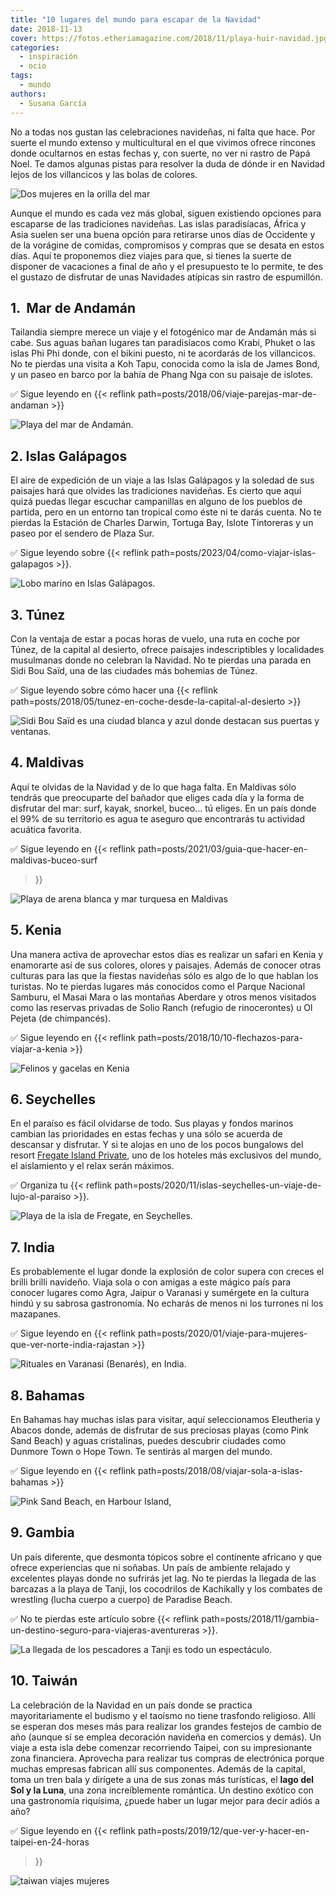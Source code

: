 ```yaml
---
title: "10 lugares del mundo para escapar de la Navidad"
date: 2018-11-13
cover: https://fotos.etheriamagazine.com/2018/11/playa-huir-navidad.jpg
categories: 
  - inspiración
  - ocio
tags: 
  - mundo
authors: 
  - Susana García
---
```


No a todas nos gustan las celebraciones navideñas, ni falta que hace. Por suerte el 
mundo extenso y multicultural en el que vivimos ofrece rincones donde ocultarnos en 
estas fechas y, con suerte, no ver ni rastro de Papá Noel. Te damos algunas pistas para 
resolver la duda de dónde ir en Navidad lejos de los villancicos y las bolas de colores. 

![Dos mujeres en la orilla del mar](https://fotos.etheriamagazine.com/2018/11/playa-huir-navidad.jpg "Vacaciones en el mar.")

Aunque el mundo es cada vez más global, siguen existiendo opciones para escaparse de las 
tradiciones navideñas. Las islas paradisíacas, África y Asia suelen ser una buena opción 
para retirarse unos días de Occidente y de la vorágine de comidas, compromisos y compras 
que se desata en estos días. Aquí te proponemos diez viajes para que, si tienes la 
suerte de disponer de vacaciones a final de año y el presupuesto te lo permite, te des 
el gustazo de disfrutar de unas Navidades atípicas sin rastro de espumillón. 

## 1\.  Mar de Andamán

Tailandia siempre merece un viaje y el fotogénico mar de Andamán más si cabe. Sus aguas 
bañan lugares tan paradisíacos como Krabi, Phuket o las islas Phi Phi donde, con el 
bikini puesto, ni te acordarás de los villancicos. No te pierdas una visita a Koh Tapu, 
conocida como la isla de James Bond, y un paseo en barco por la bahía de Phang Nga con 
su paisaje de islotes. 

✅ Sigue leyendo en {{< reflink path=posts/2018/06/viaje-parejas-mar-de-andaman >}} 

![Playa del mar de Andamán.](https://fotos.etheriamagazine.com/2018/05/9-Playa-mar-de-Andaman.jpg "Playa del mar de Andamán.")

## 2\. Islas Galápagos

El aire de expedición de un viaje a las Islas Galápagos y la soledad de sus paisajes 
hará que olvides las tradiciones navideñas. Es cierto que aquí quizá puedas llegar 
escuchar campanillas en alguno de los pueblos de partida, pero en un entorno tan 
tropical como éste ni te darás cuenta. No te pierdas la Estación de Charles Darwin, 
Tortuga Bay, Islote Tintoreras y un paseo por el sendero de Plaza Sur. 

✅ Sigue leyendo sobre {{< reflink path=posts/2023/04/como-viajar-islas-galapagos >}}. 

![Lobo marino en Islas Galápagos.](https://fotos.etheriamagazine.com/2018/09/Galapagos-isla-lobo-marino.jpg "Lobo marino en Islas Galápagos.")

## 3\. Túnez

Con la ventaja de estar a pocas horas de vuelo, una ruta en coche por Túnez, de la 
capital al desierto, ofrece paisajes indescriptibles y localidades musulmanas donde no 
celebran la Navidad. No te pierdas una parada en Sidi Bou Saïd, una de las ciudades más 
bohemias de Túnez. 

✅ Sigue leyendo sobre cómo hacer una {{< reflink 
path=posts/2018/05/tunez-en-coche-desde-la-capital-al-desierto >}} 

![Sidi Bou Saïd es una ciudad blanca y azul donde destacan sus puertas y ventanas.](https://fotos.etheriamagazine.com/2018/11/Sidi-Bou-Said-Puertas-Túnez.jpg "Sidi Bou Saïd es una ciudad blanca y azul donde destacan sus puertas y ventanas.")

## 4\. Maldivas

Aquí te olvidas de la Navidad y de lo que haga falta. En Maldivas sólo tendrás que 
preocuparte del bañador que eliges cada día y la forma de disfrutar del mar: surf, 
kayak, snorkel, buceo… tú eliges. En un país donde el 99% de su territorio es agua te 
aseguro que encontrarás tu actividad acuática favorita. 

✅ Sigue leyendo en {{< reflink path=posts/2021/03/guia-que-hacer-en-maldivas-buceo-surf 
>}} 

![Playa de arena blanca y mar turquesa en Maldivas](https://fotos.etheriamagazine.com/2018/10/Maldivas-playa.jpg "¿A que apetece pasear en una playa como esta, en Maldivas, el día de Navidad?")

## 5\. Kenia

Una manera activa de aprovechar estos días es realizar un safari en Kenia y enamorarte 
así de sus colores, olores y paisajes. Además de conocer otras culturas para las que la 
fiestas navideñas sólo es algo de lo que hablan los turistas. No te pierdas lugares más 
conocidos como el Parque Nacional Samburu, el Masai Mara o las montañas Aberdare y otros 
menos visitados como las reservas privadas de Solio Ranch (refugio de rinocerontes) u Ol 
Pejeta (de chimpancés). 

✅ Sigue leyendo en {{< reflink path=posts/2018/10/10-flechazos-para-viajar-a-kenia >}} 

![Felinos y gacelas en Kenia](https://fotos.etheriamagazine.com/2018/10/viaje-kenia-mujeres-parque-samburu.jpg "Podrás ver felinos y, también, al gerenuc, una especie de 'gacela jirafa'.")

## 6\. Seychelles

En el paraíso es fácil olvidarse de todo. Sus playas y fondos marinos cambian las 
prioridades en estas fechas y una sólo se acuerda de descansar y disfrutar. Y si te 
alojas en uno de los pocos bungalows del resort [Fregate Island 
Private](https://www.fregate.com/), uno de los hoteles más exclusivos del mundo, el 
aislamiento y el relax serán máximos. 

✅ Organiza tu {{< reflink 
path=posts/2020/11/islas-seychelles-un-viaje-de-lujo-al-paraiso >}}. 

![Playa de la isla de Fregate, en Seychelles.](https://fotos.etheriamagazine.com/2018/11/huir-navidad-Seychelles.jpg "Playa de la isla de Fregate, en Seychelles. ©S.G.")

## 7\. India

Es probablemente el lugar donde la explosión de color supera con creces el brilli brilli 
navideño. Viaja sola o con amigas a este mágico país para conocer lugares como Agra, 
Jaipur o Varanasi y sumérgete en la cultura hindú y su sabrosa gastronomía. No echarás 
de menos ni los turrones ni los mazapanes. 

✅ Sigue leyendo en {{< reflink 
path=posts/2020/01/viaje-para-mujeres-que-ver-norte-india-rajastan >}} 

![Rituales en Varanasi (Benarés), en India.](https://fotos.etheriamagazine.com/2018/10/ganges-varanasi-mujeres-india.jpg "Rituales en Varanasi (Benarés), en India.")

## 8\. Bahamas

En Bahamas hay muchas islas para visitar, aquí seleccionamos Eleutheria y Abacos donde, 
además de disfrutar de sus preciosas playas (como Pink Sand Beach) y aguas cristalinas, 
puedes descubrir ciudades como Dunmore Town o Hope Town. Te sentirás al margen del 
mundo. 

✅ Sigue leyendo en {{< reflink path=posts/2018/08/viajar-sola-a-islas-bahamas >}} 

![Pink Sand Beach, en Harbour Island,](https://fotos.etheriamagazine.com/2018/05/Viaje-Islas-Bahamas.jpg "Pink Sand Beach, en Harbour Island, lanza destellos rosas al amanecer. ©P.G")

## 9\. Gambia

Un país diferente, que desmonta tópicos sobre el continente africano y que ofrece 
experiencias que ni soñabas. Un país de ambiente relajado y excelentes playas donde no 
sufrirás jet lag. No te pierdas la llegada de las barcazas a la playa de Tanji, los 
cocodrilos de Kachikally y los combates de wrestling (lucha cuerpo a cuerpo) de Paradise 
Beach. 

✅ No te pierdas este artículo sobre {{< reflink 
path=posts/2018/11/gambia-un-destino-seguro-para-viajeras-aventureras >}}. 

![La llegada de los pescadores a Tanji es todo un espectáculo.](https://fotos.etheriamagazine.com/2018/10/viaje-gambia-Llegada-de-pescadores-Tanji-2.jpg "La llegada de los pescadores a Tanji es todo un espectáculo. ©Pedro Grifol")

## 10\. Taiwán

La celebración de la Navidad en un país donde se practica mayoritariamente el budismo y 
el taoísmo no tiene trasfondo religioso. Allí se esperan dos meses más para realizar los 
grandes festejos de cambio de año (aunque sí se emplea decoración navideña en comercios 
y demás). Un viaje a esta isla debe comenzar recorriendo Taipei, con su impresionante 
zona financiera. Aprovecha para realizar tus compras de electrónica porque muchas 
empresas fabrican allí sus componentes. Además de la capital, toma un tren bala y 
dirígete a una de sus zonas más turísticas, el **lago del Sol y la Luna**, una zona 
increíblemente romántica. Un destino exótico con una gastronomía riquísima, ¿puede haber 
un lugar mejor para decir adiós a año? 

✅ Sigue leyendo en {{< reflink path=posts/2019/12/que-ver-y-hacer-en-taipei-en-24-horas 
>}} 

![taiwan viajes mujeres](https://fotos.etheriamagazine.com/2018/11/Viaje-taiwan-etheria-magazine.jpg "Templo de Baoan, en Taipei. ©P.G.")
